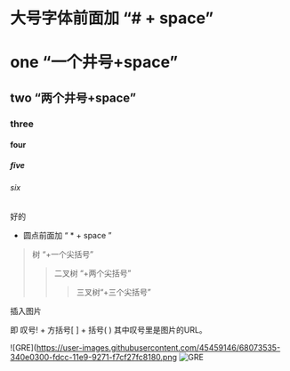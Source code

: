 # 大号字体前面加  “# + space”


# one        “一个井号+space”
## two        “两个井号+space”
### three      
#### four
##### five
###### six

好的
* 圆点前面加  “ * + space     ”

 
> 树    “+一个尖括号”
>> 二叉树 “+两个尖括号”
>>> 三叉树“+三个尖括号”

插入图片

即 叹号! + 方括号[ ] + 括号( ) 其中叹号里是图片的URL。


![GRE](https://user-images.githubusercontent.com/45459146/68073535-340e0300-fdcc-11e9-9271-f7cf27fc8180.png
![GRE](https://user-images.githubusercontent.com/45459146/68073535-340e0300-fdcc-11e9-9271-f7cf27fc8180.png)
